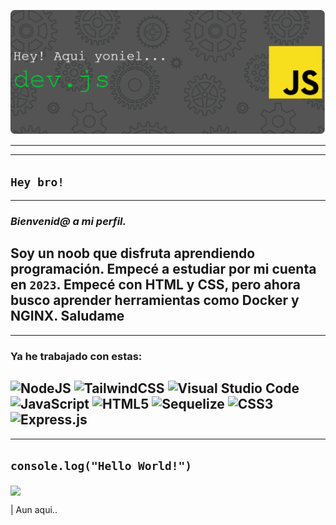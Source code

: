 
![mi banner](github-header-banner.png)

---
---

## `Hey bro!`

---

### _Bienvenid@ a mi perfil._


Soy un noob que disfruta aprendiendo programación. Empecé a estudiar por mi cuenta en `2023`. Empecé con **HTML** y **CSS**, pero ahora busco aprender herramientas como **Docker** y **NGINX**. Saludame
---
---
### Ya he trabajado con estas:

![NodeJS](https://img.shields.io/badge/node.js-6DA55F?style=for-the-badge&logo=node.js&logoColor=white)
![TailwindCSS](https://img.shields.io/badge/tailwindcss-%2338B2AC.svg?style=for-the-badge&logo=tailwind-css&logoColor=white)
![Visual Studio Code](https://img.shields.io/badge/Visual%20Studio%20Code-0078d7.svg?style=for-the-badge&logo=visual-studio-code&logoColor=white)
![JavaScript](https://img.shields.io/badge/javascript-%23323330.svg?style=for-the-badge&logo=javascript&logoColor=%23F7DF1E)
![HTML5](https://img.shields.io/badge/html5-%23E34F26.svg?style=for-the-badge&logo=html5&logoColor=white)
![Sequelize](https://img.shields.io/badge/Sequelize-52B0E7?style=for-the-badge&logo=Sequelize&logoColor=white)
![CSS3](https://img.shields.io/badge/css3-%231572B6.svg?style=for-the-badge&logo=css3&logoColor=white)
![Express.js](https://img.shields.io/badge/express.js-%23404d59.svg?style=for-the-badge&logo=express&logoColor=%2361DAFB)
---
---
## `console.log("Hello World!")`

<div>
    <img src="https://media.giphy.com/media/v1.Y2lkPWVjZjA1ZTQ3bWhiZG53NGRpNzY4MmwwdXhuN2xoaHRzeWtmZzZycTE5MmlwOHI3ZiZlcD12MV9naWZzX3JlbGF0ZWQmY3Q9Zw/pO4UHglOY2vII/giphy.gif" width="30%" align="center" />
</div>

| Aun aqui..
